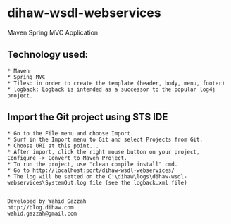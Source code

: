 # dihaw-wsdl-webservices
Maven Spring MVC Application

## Technology used:
	
	* Maven
	* Spring MVC
	* Tiles: in order to create the template (header, body, menu, footer)
	* logback: Logback is intended as a successor to the popular log4j project.

    
## Import the Git project using STS IDE

    * Go to the File menu and choose Import.
    * Surf in the Import menu to Git and select Projects from Git.
    * Choose URI at this point...
    * After import, click the right mouse button on your project, Configure -> Convert to Maven Project.
    * To run the project, use "clean compile install" cmd.
    * Go to http://localhost:port/dihaw-wsdl-webservices/
    * The log will be setted on the C:\dihaw\logs\dihaw-wsdl-webservices\SystemOut.log file (see the logback.xml file)


	Developed by Wahid Gazzah
	http://blog.dihaw.com
	wahid.gazzah@gmail.com
